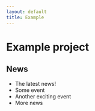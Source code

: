 ```yaml
---
layout: default
title: Example
---
```


# Example project

## News
- The latest news!
- Some event
- Another exciting event
- More news
